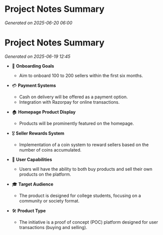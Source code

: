 # Project Notes Summary

*Generated on 2025-06-20 06:00*

# Project Notes Summary

*Generated on 2025-06-19 12:45*

- 🎯 **Onboarding Goals**
  - Aim to onboard 100 to 200 sellers within the first six months.

- 💳 **Payment Systems**
  - Cash on delivery will be offered as a payment option.
  - Integration with Razorpay for online transactions.

- 🏠 **Homepage Product Display**
  - Products will be prominently featured on the homepage.

- 🎖️ **Seller Rewards System**
  - Implementation of a coin system to reward sellers based on the number of coins accumulated.

- 🛒 **User Capabilities**
  - Users will have the ability to both buy products and sell their own products on the platform.

- 🎓 **Target Audience**
  - The product is designed for college students, focusing on a community or society format.

- 🛠️ **Product Type**
  - The initiative is a proof of concept (POC) platform designed for user transactions (buying and selling).